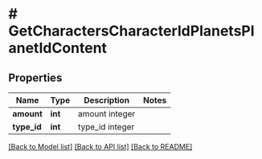 # # GetCharactersCharacterIdPlanetsPlanetIdContent

## Properties

Name | Type | Description | Notes
------------ | ------------- | ------------- | -------------
**amount** | **int** | amount integer | 
**type_id** | **int** | type_id integer | 

[[Back to Model list]](../../README.md#documentation-for-models) [[Back to API list]](../../README.md#documentation-for-api-endpoints) [[Back to README]](../../README.md)


